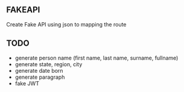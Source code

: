 ## FAKEAPI

Create Fake API using json to mapping the route
## TODO
- generate person name (first name, last name, surname, fullname)
- generate state, region, city
- generate date born
- generate paragraph
- fake JWT